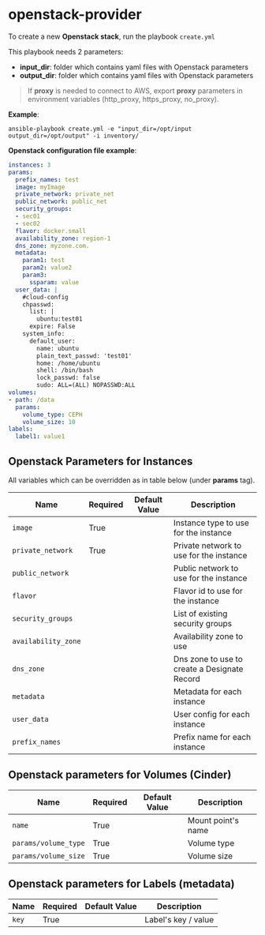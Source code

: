 # openstack-provider

To create a new __Openstack stack__, run the playbook `create.yml`
		
This playbook needs 2 parameters:

- **input_dir**: folder which contains yaml files with Openstack parameters
- **output_dir**: folder which contains yaml files with Openstack parameters


> If **proxy** is needed to connect to AWS, export **proxy** parameters in environment variables (http\_proxy, https\_proxy, no\_proxy).


__Example__:

```
ansible-playbook create.yml -e "input_dir=/opt/input output_dir=/opt/output" -i inventory/
```

__Openstack configuration file example__:

```yaml
instances: 3
params:
  prefix_names: test
  image: myImage
  private_network: private_net
  public_network: public_net
  security_groups: 
  - sec01
  - sec02
  flavor: docker.small
  availability_zone: region-1
  dns_zone: myzone.com.
  metadata:
    param1: test
    param2: value2
    param3:
      ssparam: value
  user_data: |
    #cloud-config    
    chpasswd:
      list: |
        ubuntu:test01
      expire: False
    system_info:
      default_user:
        name: ubuntu
        plain_text_passwd: 'test01'
        home: /home/ubuntu
        shell: /bin/bash
        lock_passwd: false
        sudo: ALL=(ALL) NOPASSWD:ALL
volumes:
- path: /data
  params:
    volume_type: CEPH
    volume_size: 10
labels:
  label1: value1
```

## Openstack Parameters for Instances

All variables which can be overridden as in table below (under **params** tag).

| Name           | Required | Default Value | Description                        |
| -------------- | -------- | ------------- | -----------------------------------|
| `image` |  True |   | Instance type to use for the instance |
| `private_network` |  True |  | Private network to use for the instance |
| `public_network` |   |  | Public network to use for the instance |
| `flavor` |   |  | Flavor id to use for the instance |
| `security_groups` |  |  | List of existing security groups |
| `availability_zone` |  |  | Availability zone to use |
| `dns_zone` |  |  | Dns zone to use to create a Designate Record|
| `metadata` |  |  | Metadata for each instance |
| `user_data` |  |  | User config for each instance |
| `prefix_names` |  |  | Prefix name for each instance |


## Openstack parameters for Volumes (Cinder)

| Name           | Required | Default Value | Description                        |
| -------------- | -------- | ------------- | -----------------------------------|
| `name` |  True |   | Mount point's name |
| `params/volume_type` |  True |  | Volume type |
| `params/volume_size` |  True |  | Volume size |


## Openstack parameters for Labels (metadata) 

| Name           | Required | Default Value | Description                        |
| -------------- | -------- | ------------- | -----------------------------------|
| `key` |  True |   | Label's key / value |

